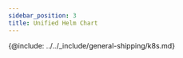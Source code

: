```yaml
---
sidebar_position: 3
title: Unified Helm Chart
---
```



{@include: ../../_include/general-shipping/k8s.md}